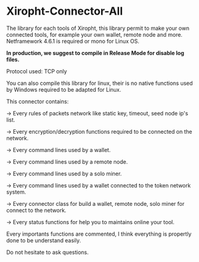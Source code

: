 # Xiropht-Connector-All

The library for each tools of Xiropht, this library permit to make your own connected tools, for example your own wallet, remote node and more. Netframework 4.6.1 is required or mono for Linux OS.

**In production, we suggest to compile in Release Mode for disable log files.**

Protocol used: TCP only

You can also compile this library for linux, their is no native functions used by Windows required to be adapted for Linux.

This connector contains:

-> Every rules of packets network like static key, timeout, seed node ip's list.

-> Every encryption/decryption functions required to be connected on the network.

-> Every command lines used by a wallet.

-> Every command lines used by a remote node.

-> Every command lines used by a solo miner.

-> Every command lines used by a wallet connected to the token network system.

-> Every connector class for build a wallet, remote node, solo miner for connect to the network.

-> Every status functions for help you to maintains online your tool.

Every importants functions are commented, I think everything is propertly done to be understand easily.

Do not hesitate to ask questions.
